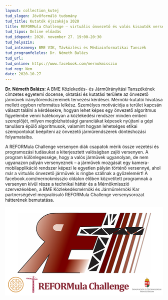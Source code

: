 ```yaml
---
layout: collection_kutej
tud_slogen: Jövőformáló tudomány
tud_title: Kutatók éjszakája 2020
title: REFORMula Challenge – virtuális önvezető és valós kisautók versenye
tud_tipus: Online előadás
tud_idopont: 2020. november 27. 19:00-20:30
tud_helyszin:
tud_intezmeny: BME VIK, Távközlési és Médiainformatikai Tanszék
tud_programfelelos: Dr. Németh Balázs
tud_url:
tud_online: https://www.facebook.com/mernokmisszio 
tud_reg: Nem
date: 2020-10-27
---
```

<b>Dr. Németh Balázs: </b>A BME Közlekedés- és Járműirányítási Tanszékének címzetes egyetemi docense, oktatási és kutatási területe az önvezető járművek irányítórendszereinek tervezési kérdései. Mérnöki-kutatói hivatása mellett egyben református lelkész. Személyes motivációja a terület kapcsán választ találni a kérdésekre, hogyan lehet képes egy önvezető algoritmus figyelembe venni hatékonyan a közlekedési rendszer minden emberi szereplőjét, milyen megbízhatósági garanciákat képesek nyújtani a gépi tanulásra épülő algoritmusok, valamint hogyan lehetséges etikai szempontokat beépíteni az önvezető járműrendszerek döntéshozási folyamataiba.


A REFORMula Challenge versenyen diák csapatok mérik össze vezetési és programozási tudásukat a kiterjesztett valóságban zajló versenyen. A program különlegessége, hogy a valós járművek ugyanolyan, de nem ugyanazon pályán versenyeznek – a járművek mozgását egy kamera-mobilapplikáció rendszer képezi le egyetlen pályán történő versennyé, ahol már a virtuális önvezető járművek is ringbe szállnak a győzelemért! A facebook.com/mernokmisszio oldalon élőben közvetített programnak a versenyen kívül része a technikai háttér és a Mérnökmisszió szervezésében, a BME Közlekedésmérnöki és Járműmérnöki Kar partnerségével megvalósuló REFORMula Challenge versenysorozat hátterének bemutatása.


<img src="images/reform-challenge.png" max-width="500" class="center"> 

